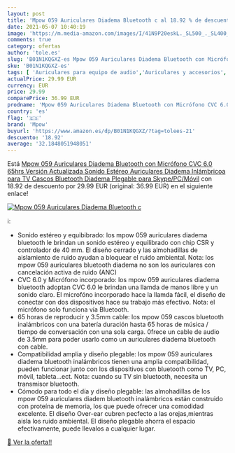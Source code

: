 ```yaml
---
layout: post
title: 'Mpow 059 Auriculares Diadema Bluetooth c al 18.92 % de descuento'
date: 2021-05-07 10:40:19
image: 'https://m.media-amazon.com/images/I/41N9P20eskL._SL500_._SL400_.jpg'
comments: true
category: ofertas
author: 'tole.es'
slug: 'B01N1KQGXZ-es Mpow 059 Auriculares Diadema Bluetooth con Micrófono CVC...'
sku: 'B01N1KQGXZ-es'
tags: [ 'Auriculares para equipo de audio','Auriculares y accesorios','Electrónica','auriculares','bluetooth','mpow', ]
actualPrice: 29.99 EUR
currency: EUR
price: 29.99
comparePrice: 36.99 EUR
prodname: 'Mpow 059 Auriculares Diadema Bluetooth con Micrófono CVC 6.0  65hrs Versión Actualizada  Sonido Estéreo  Auriculares Diadema Inlámbricoa para TV  Cascos Bluetooth Diadema Plegable para Skype/PC/Móvil'
country: 'es'
flag: '🇪🇸'
brand: 'Mpow'
buyurl: 'https://www.amazon.es/dp/B01N1KQGXZ/?tag=tolees-21'
descuento: '18.92'
average: '32.1848051948051'
---
```


Está [Mpow 059 Auriculares Diadema Bluetooth con Micrófono CVC 6.0  65hrs Versión Actualizada  Sonido Estéreo  Auriculares Diadema Inlámbricoa para TV  Cascos Bluetooth Diadema Plegable para Skype/PC/Móvil](https://www.amazon.es/dp/B01N1KQGXZ/?tag=tolees-21) con 18.92 de descuento por 29.99 EUR (original: 36.99 EUR) en el siguiente enlace!

[![Mpow 059 Auriculares Diadema Bluetooth c](https://m.media-amazon.com/images/I/41N9P20eskL._SL500_._SL400_.jpg)](https://www.amazon.es/dp/B01N1KQGXZ/?tag=tolees-21)

ℹ️:

- Sonido estéreo y equibibrado: los mpow 059 auriculares diadema bluetooth le brindan un sonido estéreo y equilibrado con chip CSR y controlador de 40 mm. El diseño cerrado y las almohadillas de aislamiento de ruido ayudan a bloquear el ruido ambiental. Nota: los mpow 059 auriculares bluetooth diadema no son los auriculares con cancelación activa de ruido (ANC)
- CVC 6.0 y Micrófono incorporado: los mpow 059 auriculares diadema bluetooth adoptan CVC 6.0 le brindan una llamda de manos libre y un sonido claro. El microfóno incorporado hace la llamda fácil, el diseño de conectar con dos dispositivos hace su trabajo más efectivo. Nota: el micrófono solo funciona vía Bluetooth.
- 65 horas de reproducir y 3.5mm cable: los mpow 059 cascos bluetooth inalámbricos con una batería duración hasta 65 horas de música / tiempo de conversación con una sola carga. 0frece un cable de audio de 3.5mm para poder usarlo como un auriculares diadema bluetooth con cable.
- Compatibilidad amplia y diseño plegable: los mpow 059 auriculares diadema bluetooth inalámbricos tienen una amplia compatibilidad, pueden funcionar junto con los dispositivos con bluetooth como TV, PC, móvil, tableta...ect. Nota: cuando su TV sin bluetooth, necesita un transmisor bluetooth.
- Cómodo para todo el día y diseño plegable: las almohadillas de los mpow 059 auriculares diadem bluetooth inalámbricos están construido con proteína de memoria, los que puede ofrecer una comodidad excelente. El diseño Over-ear cubren pecfecto a las orejas,mientras aisla los ruido ambiental. El diseño plegable ahorra el espacio efectivamente, puede llevalos a cualquier lugar.

[🛒 Ver la oferta!!](https://www.amazon.es/dp/B01N1KQGXZ/?tag=tolees-21)
